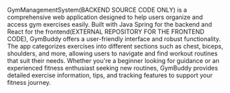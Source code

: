 GymManagementSystem(BACKEND SOURCE CODE ONLY) is a comprehensive web application designed to help users organize and access gym exercises easily. 
Built with Java Spring for the backend and React for the frontend(EXTERNAL REPOSITORY FOR THE FRONTEND CODE), GymBuddy offers a user-friendly interface and robust functionality. The app categorizes exercises into different sections such as chest, biceps, shoulders, and more, allowing users to navigate and find workout routines that suit their needs. Whether you're a beginner looking for guidance or an experienced fitness enthusiast seeking new routines, GymBuddy provides detailed exercise information, tips, and tracking features to support your fitness journey.
